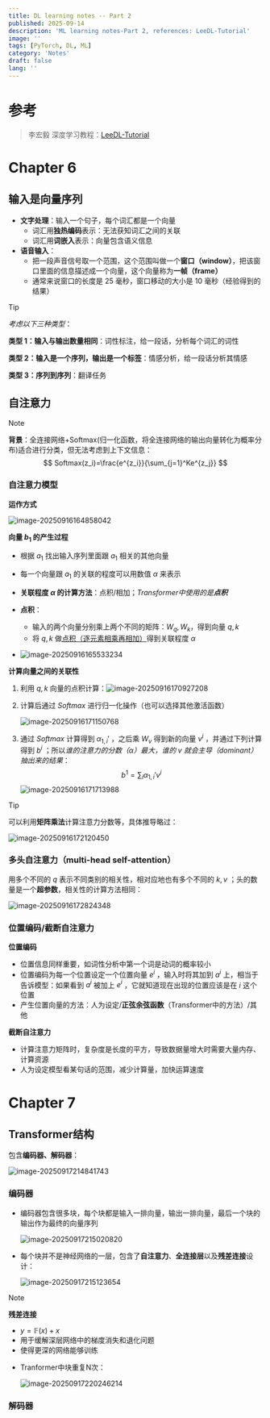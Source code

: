 ```yaml
---
title: DL learning notes -- Part 2
published: 2025-09-14
description: 'ML learning notes-Part 2, references: LeeDL-Tutorial'
image: ''
tags: [PyTorch, DL, ML]
category: 'Notes'
draft: false 
lang: ''
---
```


# 参考

> 李宏毅 深度学习教程：[LeeDL-Tutorial](https://github.com/datawhalechina/leedl-tutorial)

# Chapter 6

## **输入是向量序列**

- **文字处理**：输入一个句子，每个词汇都是一个向量
  - 词汇用**独热编码**表示：无法获知词汇之间的关联
  - 词汇用**词嵌入**表示：向量包含语义信息
- **语音输入**：
  - 把一段声音信号取一个范围，这个范围叫做一个**窗口（window）**，把该窗口里面的信息描述成一个向量，这个向量称为**一帧（frame）**
  - 通常来说窗口的长度是 25 毫秒，窗口移动的大小是 10 毫秒（经验得到的结果）

> [!TIP]
>
> *考虑以下三种类型*：
>
> **类型 1：输入与输出数量相同**：词性标注，给一段话，分析每个词汇的词性
>
> **类型 2：输入是一个序列，输出是一个标签**：情感分析，给一段话分析其情感
>
> **类型 3：序列到序列**：翻译任务

## 自注意力

> [!NOTE]
>
> **背景**：全连接网络+Softmax(归一化函数，将全连接网络的输出向量转化为概率分布)适合进行分类，但无法考虑到上下文信息：
> $$
> Softmax(z_i)=\frac{e^{z_i}}{\sum_{j=1}^Ke^{z_j}}
> $$

### **自注意力模型**

**运作方式**

![image-20250916164858042](assets/image-20250916164858042.png)

**向量 $b_1$ 的产生过程**

- 根据 $a_1$ 找出输入序列里面跟 $a_1$ 相关的其他向量
- 每一个向量跟 $a_1$ 的关联的程度可以用数值 $\alpha$ 来表示
- **关联程度 $\alpha$ 的计算方法**：点积/相加；*Transformer中使用的是**点积***
- **点积**：
  - 输入的两个向量分别乘上两个不同的矩阵：$W_q,W_k$，得到向量 $q,k$
  - 将 $q,k$ 做<u>点积（逐元素相乘再相加）</u>得到关联程度 $\alpha$

- ![image-20250916165533234](assets/image-20250916165533234.png)

**计算向量之间的关联性**

1. 利用 $q,k$ 向量的点积计算：![image-20250916170927208](assets/image-20250916170927208.png)

2. 计算后通过 $Softmax$ 进行归一化操作（也可以选择其他激活函数）

   ![image-20250916171150768](assets/image-20250916171150768.png)

3. 通过 $Softmax$ 计算得到 $\alpha_{1,i}'$ ，之后乘 $W_v$ 得到新的向量 $v^i$ ，并通过下列计算得到 $b^i$ ；所以*谁的注意力的分数（$\alpha$）最大，谁的 $v$ 就会主导（dominant）抽出来的结果*：
   $$
   b^1=\sum _i \alpha _{1,i}' v^i
   $$
   ![image-20250916171713988](assets/image-20250916171713988.png)

> [!TIP]
>
> 可以利用**矩阵乘法**计算注意力分数等，具体推导略过：
>
> ![image-20250916172120450](assets/image-20250916172120450.png)

### **多头自注意力（multi-head self-attention）**

用多个不同的 $q$ 表示不同类别的相关性，相对应地也有多个不同的 $k,v$ ；头的数量是一个**超参数**，相关性的计算方法相同：

![image-20250916172824348](assets/image-20250916172824348.png)

### 位置编码/截断自注意力

**位置编码**

- 位置信息同样重要，如词性分析中第一个词是动词的概率较小
- 位置编码为每一个位置设定一个位置向量 $e^i$ ，输入时将其加到 $a^i$ 上，相当于告诉模型：如果看到 $a^i$ 被加上 $e^i$ ，它就知道现在出现的位置应该是在 $i$ 这个位置
- 产生位置向量的方法：人为设定/**正弦余弦函数**（Transformer中的方法）/其他

**截断自注意力**

- 计算注意力矩阵时，复杂度是长度的平方，导致数据量增大时需要大量内存、计算资源
- 人为设定模型看某句话的范围，减少计算量，加快运算速度

# Chapter 7

## Transformer结构

包含**编码器、解码器**：

![image-20250917214841743](assets/image-20250917214841743.png)

### 编码器

- 编码器包含很多块，每个块都是输入一排向量，输出一排向量，最后一个块的输出作为最终的向量序列

  ![image-20250917215020820](assets/image-20250917215020820.png)

- 每个块并不是神经网络的一层，包含了**自注意力**、**全连接层**以及**残差连接**设计：

  ![image-20250917215123654](assets/image-20250917215123654.png)

> [!NOTE]
>
> **残差连接**
>
> - $y=\mathbb{F}(x)+x$
> - 用于缓解深层网络中的梯度消失和退化问题
> - 使得更深的网络能够训练

- Tranformer中块重复N次：

  ![image-20250917220246214](assets/image-20250917220246214.png)

### 解码器

